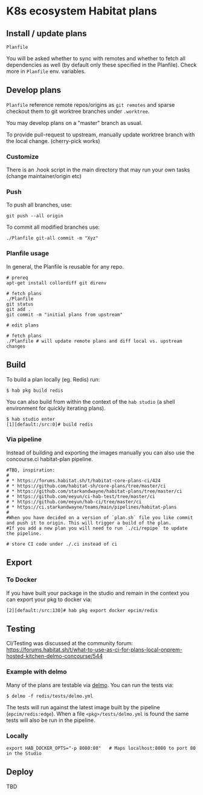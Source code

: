
# K8s ecosystem Habitat plans


## Install / update plans

    Planfile

You will be asked whether to sync with remotes and whether to fetch all dependencies as well (by default only these specified
in the Planfile). Check more in `Planfile` env. variables.


## Develop plans

`Planfile` reference remote repos/origins as `git remotes` and sparse checkout them to git worktree branches under `.worktree`.

You may develop plans on a "master" branch as usual.

To provide pull-request to upstream, manually update worktree branch with the local change. (cherry-pick works)

### Customize

There is an .hook script in the main directory that may run your own tasks (change maintainer/origin etc)

### Push

To push all branches, use:

    git push --all origin

To commit all modified branches use:

    ./Planfile git-all commit -m "Xyz"

### Planfile usage

In general, the Planfile is reusable for any repo.

    # prereq
    apt-get install collordiff git direnv

    # fetch plans
    ./Planfile
    git status
    git add .
    git commit -m "initial plans from upstream"

    # edit plans

    # fetch plans
    ./Planfile # will update remote plans and diff local vs. upstream changes


## Build

To build a plan locally (eg. Redis) run:
```
$ hab pkg build redis
```

You can also build from within the context of the `hab studio` (a shell environment for quickly iterating plans).

```
$ hab studio enter
[1][default:/src:0]# build redis
```

### Via pipeline

Instead of building and exporting the images manually you can also use the concourse.ci habitat-plan pipeline.

    #TBD, inspiration:
    #
    # * https://forums.habitat.sh/t/habitat-core-plans-ci/424
    # * https://github.com/habitat-sh/core-plans/tree/master/ci
    # * https://github.com/starkandwayne/habitat-plans/tree/master/ci
    # * https://github.com/eeyun/ci-hab-test/tree/master/ci
    # * https://github.com/eeyun/hab-ci/tree/master/ci
    # * https://ci.starkandwayne/teams/main/pipelines/habitat-plans
    #
    #When you have decided on a version of `plan.sh` file you like commit and push it to origin. This will trigger a build of the plan.
    #If you add a new plan you will need to run `./ci/repipe` to update the pipeline.

    # store CI code under ./.ci instead of ci


## Export

### To Docker

If you have built your package in the studio and remain in the context you can export your pkg to docker via:

```
[2][default:/src:130]# hab pkg export docker epcim/redis
```


## Testing

CI/Testing was discussed at the community forum: https://forums.habitat.sh/t/what-to-use-as-ci-for-plans-local-onprem-hosted-kitchen-delmo-concourse/544

### Example with delmo

Many of the plans are testable via [delmo](https://github.com/bodymindarts/delmo). You can run the tests via:
```
$ delmo -f redis/tests/delmo.yml
```

The tests will run against the latest image built by the pipeline (`epcim/redis:edge`). When a file `<pkg>/tests/delmo.yml` is found the same tests will also be run in the pipeline.

### Locally

    export HAB_DOCKER_OPTS="-p 8080:80"   # Maps localhost:8080 to port 80 in the Studio

## Deploy

TBD

